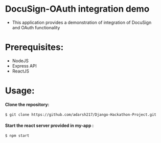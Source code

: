 
# DocuSign-OAuth integration demo

* This application provides a demonstration of integration of DocuSign and OAuth functionality

#
#


# Prerequisites:
* NodeJS
* Express API
* ReactJS
#
#

# Usage:
#### Clone the repository:
```
$ git clone https://github.com/adarsh217/Django-Hackathon-Project.git
```

#### Start the react server provided in my-app :
```
$ npm start
```
